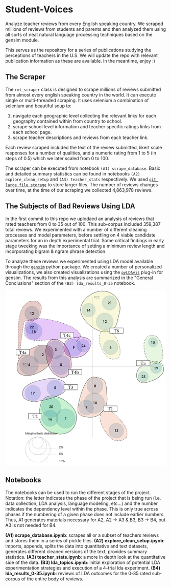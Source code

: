 # Student-Voices
Analyze teacher reviews from every English speaking country. We scraped millions of reviews from students and parents and then analyzed them using all sorts of neat natural language processing techniques based on the gensim module. 

This serves as the repository for a series of publications studying the perceptions of teachers in the U.S. We will update the repo with relevant publication information as these are available. In the meantime, enjoy :) 

## The Scraper 

The `rmt_scraper` class is designed to scrape millions of reviews submitted from almost every english speaking country in the world. It can execute single or multi-threaded scraping. It uses selenium a combination of selenium and beautiful soup to: 

1) navigate each geographic level collecting the relevant links for each geography contained within from country to school. 
2) scrape school level information and teacher specific ratings links from each school page. 
3) scrape teacher descriptions and reviews from each teacher link. 

Each review scraped included the text of the review submitted, likert scale responses for a number of qualities, and a numeric rating from 1 to 5 (in steps of 0.5) which we later scaled from 0 to 100. 

The scraper can be executed from notebook `(A1) scrape_database`. Basic and detailed summary statistics can be found in notebooks `(A2) explore_clean_setup` and `(A3) teacher_stats` respectively. We used [`git large file storage`](https://git-lfs.github.com/) to store larger files. The number of reviews changes over time, at the time of our scraping we collected 4,863,978
reviews. 

## The Subjects of Bad Reviews Using LDA

In the first commit to this repo we uplodaed an analysis of reviews that rated teachers from 0 to 35 out of 100. This sub-corpus included 359,387 total reviews. We experimented with a number of different cleaning processes and model parameters, before settling on 4 viable candidate parameters for an in depth experimental trial. Some critical findings in early stage tweeking was the importance of setting a minimum review length and incorporating bigram & ngram phrase detection.

To analyze these reviews we experimented using LDA model available through the [`gensim`](https://radimrehurek.com/gensim/index.html) python package. We created a number of personalized visualizations, we also created visualizations using the [`pyLDAvis`](https://pypi.org/project/pyLDAvis/) plug-in for gensim. The results from this analysis are summarized in the "General Conclusions" section of the `(B2) lda_results_0-35` notebook. 

![LDA Topic Visualization](distance_map.png)

## Notebooks 

The notebooks can be used to run the different stages of the project. Notation: the letter indicates the phase of the project that is being run (i.e. data collection, LDA analysis, language modeling, etc...) and the number indicates the dependency level within the phase. This is only true across phases if the numbering of a given phase does not include earlier numbers. Thus, A1 generates materials necessary for A2, A2 -> A3 & B3, B3 -> B4, but A3 is not needed for B4.  

**(A1) scrape_database.ipynb**: scrapes all or a subset of teachers reviews and stores them in a series of pickle files. 
**(A2) explore_clean_setup.ipynb**: imports, appends, splits the data into quantitative and text datasets, generates different cleaned versions of the text, provides summary statistics.
**(A3) teacher_stats.ipynb**: a more in depth look at the quantitative side of the data. 
**(B3) lda_topics.ipynb**: initial exploration of potential LDA experimentation strategies and execution of a 4-trial lda experiment. 
**(B4) lda_results_0-35.ipynb**: reviews of LDA outcomes for the 0-35 rated sub-corpus of the entire body of reviews. 

